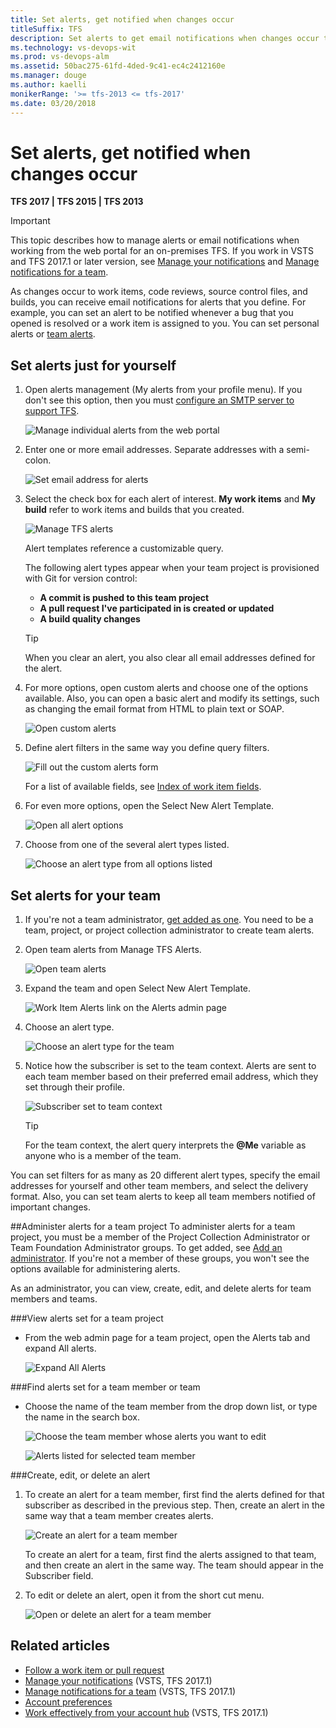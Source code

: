 ```yaml
---
title: Set alerts, get notified when changes occur 
titleSuffix: TFS
description: Set alerts to get email notifications when changes occur to source code, git, work items, and builds when using Team Foundation Server 
ms.technology: vs-devops-wit
ms.prod: vs-devops-alm
ms.assetid: 50bac275-61fd-4ded-9c41-ec4c2412160e
ms.manager: douge
ms.author: kaelli
monikerRange: '>= tfs-2013 <= tfs-2017'
ms.date: 03/20/2018  
---
```


# Set alerts, get notified when changes occur 

<b>TFS 2017 | TFS 2015 | TFS 2013</b> 

> [!IMPORTANT]  
>This topic describes how to manage alerts or email notifications when working from the web portal for an on-premises TFS. If you work in VSTS and TFS 2017.1 or later version, see [Manage your notifications](../../notifications/manage-personal-notifications.md) and  [Manage notifications for a team](../../collaborate/manage-team-notifications.md). 

As changes occur to work items, code reviews, source control files, and builds, you can receive email notifications for alerts that you define. For example, you can set an alert to be notified whenever a bug that you opened is resolved or a work item is assigned to you. You can set personal alerts or [team alerts](#team-alerts).

## Set alerts just for yourself

1. Open alerts management (My alerts from your profile menu). If you don't see this option, then you must [configure an SMTP server to support TFS](../../tfs-server/admin/setup-customize-alerts.md). 
	
	![Manage individual alerts from the web portal](_img/set-alerts-from-profile-menu.png)

2. Enter one or more email addresses. Separate addresses with a semi-colon. 
	
	![Set email address for alerts](_img/personal/ALM_AN_Email.png)  

3.	Select the check box for each alert of interest. **My work items** and **My build** refer to work items and builds that you created.
	
	![Manage TFS alerts](_img/personal/ALM_AN_ManageAlerts.png)

	Alert templates reference a customizable query. 
	
	The following alert types appear when your team project is provisioned with Git for version control:  
	- **A commit is pushed to this team project**  
	- **A pull request I've participated in is created or updated**  
	- **A build quality changes** 

	> [!TIP]    
	> When you clear an alert, you also clear all email addresses defined for the alert.  

4.	For more options, open custom alerts and choose one of the options available. Also, you can open a basic alert and modify its settings, such as changing the email format from HTML to plain text or SOAP. 
	
	![Open custom alerts](_img/personal/ALM_AN_CustomAlerts.png)

5.	Define alert filters in the same way you define query filters.
	
	![Fill out the custom alerts form](_img/personal/ALM_AN_DefiningAlerts.png)
	
	For a list of available fields, see [Index of work item fields](../work-items/guidance/work-item-field.md).

6.	For even more options, open the Select New Alert Template. 
	
	![Open all alert options](_img/personal/ALM_AN_Options.png)

7.	Choose from one of the several alert types listed.
	
	![Choose an alert type from all options listed](_img/personal/ALM_AN_Templates.png)


<a id="team-alerts"></a>

## Set alerts for your team
1.	If you're not a team administrator, [get added as one](../scale/add-team-administrator.md). You need to be a team, project, or project collection administrator to create team alerts. 

2.	Open team alerts from Manage TFS Alerts.

	![Open team alerts](_img/team/ALM_AN_ManageTeamAlerts.png)

3. Expand the team and open Select New Alert Template. 

	![Work Item Alerts link on the Alerts admin page](_img/team/ALM_AN_TeamNewAlerts.png)

4. Choose an alert type. 

	![Choose an alert type for the team](_img/team/ALM_AN_TeamAlertTypes.png)

5. Notice how the subscriber is set to the team context. Alerts are sent to each team member based on their preferred email address, which they set through their profile.
	
	![Subscriber set to team context](_img/team/ALM_AN_TeamSelector.png)

	> [!TIP]    
	> For the team context, the alert query interprets the **@Me**  variable as anyone who is a member of the team.

You can set filters for as many as 20 different alert types, specify the email addresses for yourself and other team members, and select the delivery format. Also, you can set team alerts to keep all team members notified of important changes. 

##Administer alerts for a team project
To administer alerts for a team project, you must be a member of the Project Collection Administrator or Team Foundation Administrator groups. To get added, see [Add an administrator](../../security/set-project-collection-level-permissions.md). If you're not a member of these groups, you won't see the options available for administering alerts.

As an administrator, you can view, create, edit, and delete alerts for team members and teams. 

###View alerts set for a team project 

* From the web admin page for a team project, open the Alerts tab and expand All alerts. 

	![Expand All Alerts](_img/administer/ALM_AN_Administer.png)

###Find alerts set for a team member or team

* Choose the name of the team member from the drop down list, or type the name in the search box. 

	![Choose the team member whose alerts you want to edit](_img/administer/ALM_AN_TeamMember.png)

	![Alerts listed for selected team member](_img/administer/ALM_AN_Result.png)

###Create, edit, or delete an alert
1. To create an alert for a team member, first find the alerts defined for that subscriber as described in the previous step. Then, create an alert in the same way that a team member creates alerts. 

	![Create an alert for a team member](_img/administer/ALM_AN_AlertsForMember.png)

	To create an alert for a team, first find the alerts assigned to that team, and then create an alert in the same way. The team should appear in the Subscriber field. 

2. To edit or delete an alert, open it from the short cut menu.

	![Open or delete an alert for a team member](_img/administer/ALM_AN_Shortcut.png)

## Related articles

- [Follow a work item or pull request](../../collaborate/follow-work-items.md)  
- [Manage your notifications](../../notifications/manage-personal-notifications.md) (VSTS, TFS 2017.1)
- [Manage notifications for a team](../../collaborate/manage-team-notifications.md) (VSTS, TFS 2017.1) 
- [Account preferences](../../accounts/account-preferences.md)  
- [Work effectively from your account hub](../../user-guide/account-home-pages.md) (VSTS, TFS 2017.1)
